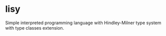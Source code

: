 # lisy

Simple interpreted programming language with Hindley-Milner type system with type classes extension.
